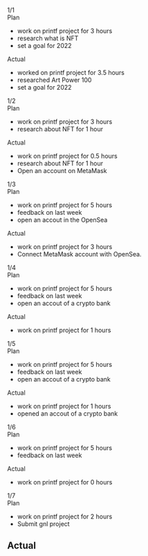 1/1<br>
Plan 
- work on printf project for 3 hours
- research what is NFT
- set a goal for 2022

Actual
- worked on printf project for 3.5 hours
- researched Art Power 100
- set a goal for 2022

1/2<br>
Plan 
- work on printf project for 3 hours
- research about NFT for 1 hour

Actual
- work on printf project for 0.5 hours
- research about NFT for 1 hour
- Open an account on MetaMask

1/3<br>
Plan
- work on printf project for 5 hours
- feedback on last week
- open an accout in the OpenSea

Actual
- work on printf project for 3 hours
- Connect MetaMask account with OpenSea.

1/4<br>
Plan
- work on printf project for 5 hours
- feedback on last week
- open an accout of a crypto bank

Actual
- work on printf project for 1 hours

1/5<br>
Plan
- work on printf project for 5 hours
- feedback on last week
- open an accout of a crypto bank

Actual
- work on printf project for 1 hours
- opened an accout of a crypto bank

1/6<br>
Plan
- work on printf project for 5 hours
- feedback on last week

Actual
- work on printf project for 0 hours

1/7<br>
Plan
- work on printf project for 2 hours
- Submit gnl project

Actual
- 

